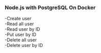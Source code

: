 ### Node.js with PostgreSQL On Docker <br/>
-Create user <br/>
-Read all user <br/>
-Read user by ID <br/>
-Put user by ID <br/>
-Delete all user <br/>
-Delete user by ID
